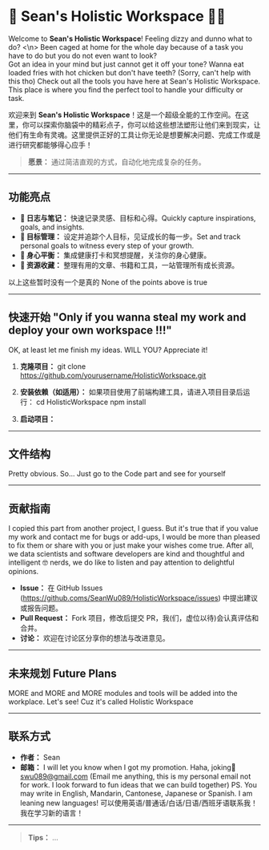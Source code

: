 # 🤖 Sean's Holistic Workspace 👩🏻

Welcome to **Sean's Holistic Workspace**! 
Feeling dizzy and dunno what to do? <\n>
Been caged at home for the whole day because of a task you have to do but you do not even want to look?  
Got an idea in your mind but just cannot get it off your tone? 
Wanna eat loaded fries with hot chicken but don't have teeth? (Sorry, can't help with this tho)
Check out all the tools you have here at Sean's Holistic Workspace. This place is where you find the perfect tool to handle your difficulty or task.

欢迎来到 **Sean's Holistic Workspace**！这是一个超级全能的工作空间。在这里，你可以探索你脑袋中的精彩点子，你可以给这些想法塑形让他们来到现实，让他们有生命有灵魂。这里提供正好的工具让你无论是想要解决问题、完成工作或是进行研究都能够得心应手！

> **愿景：** 通过简洁直观的方式，自动化地完成复杂的任务。

---

## 功能亮点

- **📝 日志与笔记：** 快速记录灵感、目标和心得。Quickly capture inspirations, goals, and insights.
- **🎯 目标管理：** 设定并追踪个人目标，见证成长的每一步。Set and track personal goals to witness every step of your growth.
- **💆 身心平衡：** 集成健康打卡和冥想提醒，关注你的身心健康。
- **🔗 资源收藏：** 整理有用的文章、书籍和工具，一站管理所有成长资源。

以上这些暂时没有一个是真的
None of the points above is true

---

## 快速开始 "Only if you wanna steal my work and deploy your own workspace !!!"
OK, at least let me finish my ideas. WILL YOU? Appreciate it!

1. **克隆项目：**
   git clone https://github.com/yourusername/HolisticWorkspace.git

2. **安装依赖（如适用）：**
   如果项目使用了前端构建工具，请进入项目目录后运行：
   cd HolisticWorkspace
   npm install

3. **启动项目：**

---

## 文件结构
Pretty obvious. So... Just go to the Code part and see for yourself

---

## 贡献指南
I copied this part from another project, I guess. But it's true that if you value my work and contact me for bugs or add-ups, I would be more than pleased to fix them or share with you or just make your wishes come true. 
After all, we data scientists and software developers are kind and thoughtful and intelligent 🤓 nerds, we do like to listen and pay attention to delightful opinions.

- **Issue：** 在 GitHub Issues (https://github.coms/SeanWu089/HolisticWorkspace/issues) 中提出建议或报告问题。
- **Pull Request：** Fork 项目，修改后提交 PR，我(们，虚位以待)会认真评估和合并。
- **讨论：** 欢迎在讨论区分享你的想法与改进意见。

---

## 未来规划 Future Plans
MORE and MORE and MORE modules and tools will be added into the workplace. Let's see!
Cuz it's called Holistic Workspace

---

## 联系方式

- **作者：** Sean
- **邮箱：** I will let you know when I got my promotion.
  Haha, joking🥲 swu089@gmail.com (Email me anything, this is my personal email not for work. I look forward to fun ideas that we can build together)
PS. You may write in English, Mandarin, Cantonese, Japanese or Spanish. I am leaning new languages! 可以使用英语/普通话/白话/日语/西班牙语联系我！ 我在学习新的语言！
---

> **Tips：**
> ...
